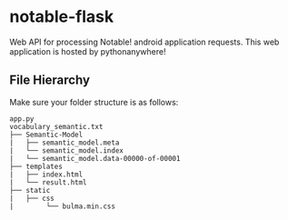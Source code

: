 # notable-flask
Web API for processing Notable! android application requests. This web application is hosted by pythonanywhere!


## File Hierarchy
Make sure your folder structure is as follows:
```
app.py
vocabulary_semantic.txt
├── Semantic-Model
|   ├── semantic_model.meta
|   └── semantic_model.index
|   └── semantic_model.data-00000-of-00001
├── templates
|   ├── index.html
|   └── result.html
├── static
|   ├── css
|        └── bulma.min.css
```
